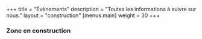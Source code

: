 +++
title = "Évènements"
description = "Toutes les informations à suivre sur nous."
layout = "construction"
[menus.main]
  weight = 30
+++

### Zone en construction

